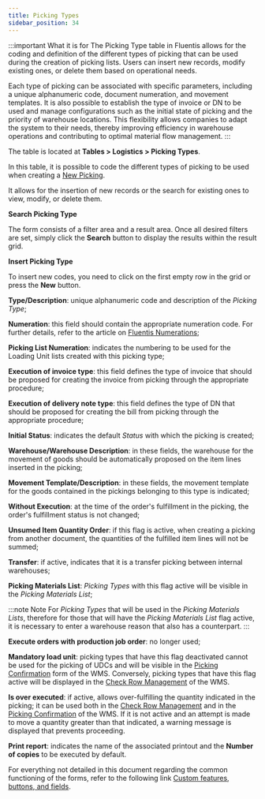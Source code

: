 ```yaml
---
title: Picking Types 
sidebar_position: 34
---
```


:::important What it is for 
The Picking Type table in Fluentis allows for the coding and definition of the different types of picking that can be used during the creation of picking lists. Users can insert new records, modify existing ones, or delete them based on operational needs.

Each type of picking can be associated with specific parameters, including a unique alphanumeric code, document numeration, and movement templates. It is also possible to establish the type of invoice or DN to be used and manage configurations such as the initial state of picking and the priority of warehouse locations. This flexibility allows companies to adapt the system to their needs, thereby improving efficiency in warehouse operations and contributing to optimal material flow management.
:::

The table is located at **Tables > Logistics > Picking Types**.

In this table, it is possible to code the different types of picking to be used when creating a [New Picking](/docs/logistics/picking/picking-management).

It allows for the insertion of new records or the search for existing ones to view, modify, or delete them.

**Search Picking Type**

The form consists of a filter area and a result area. Once all desired filters are set, simply click the **Search** button to display the results within the result grid.

**Insert Picking Type**

To insert new codes, you need to click on the first empty row in the grid or press the **New** button.

**Type/Description**: unique alphanumeric code and description of the *Picking Type*;   

**Numeration**: this field should contain the appropriate numeration code. For further details, refer to the article on [Fluentis Numerations](/docs/configurations/tables/fluentis-numerations);

**Picking List Numeration**: indicates the numbering to be used for the Loading Unit lists created with this picking type;   

**Execution of invoice type**: this field defines the type of invoice that should be proposed for creating the invoice from picking through the appropriate procedure;

**Execution of delivery note type**: this field defines the type of DN that should be proposed for creating the bill from picking through the appropriate procedure;

**Initial Status**: indicates the default *Status* with which the picking is created;

**Warehouse/Warehouse Description**: in these fields, the warehouse for the movement of goods should be automatically proposed on the item lines inserted in the picking;   

**Movement Template/Description**: in these fields, the movement template for the goods contained in the pickings belonging to this type is indicated;  

**Without Execution**: at the time of the order's fulfillment in the picking, the order's fulfillment status is not changed;

**Unsumed Item Quantity Order**: if this flag is active, when creating a picking from another document, the quantities of the fulfilled item lines will not be summed; 

**Transfer**: if active, indicates that it is a transfer picking between internal warehouses; 

**Picking Materials List**: *Picking Types* with this flag active will be visible in the *Picking Materials List*;

:::note Note
For *Picking Types* that will be used in the *Picking Materials Lists*, therefore for those that will have the *Picking Materials List* flag active, it is necessary to enter a warehouse reason that also has a counterpart.
:::

**Execute orders with production job order**: no longer used;

**Mandatory load unit**: picking types that have this flag deactivated cannot be used for the picking of UDCs and will be visible in the [Picking Confirmation](/docs/logistics/wms/sales/check-row-menagement#conferma-picking) form of the WMS. Conversely, picking types that have this flag active will be displayed in the [Check Row Management](/docs/logistics/wms/sales/check-row-menagement#gestione-spunta) of the WMS. 

**Is over executed**: if active, allows over-fulfilling the quantity indicated in the picking; it can be used both in the [Check Row Management](/docs/logistics/wms/sales/check-row-menagement) and in the [Picking Confirmation](/docs/logistics/wms/sales/check-row-menagement) of the WMS. If it is not active and an attempt is made to move a quantity greater than that indicated, a warning message is displayed that prevents proceeding.

**Print report**: indicates the name of the associated printout and the **Number of copies** to be executed by default. 

For everything not detailed in this document regarding the common functioning of the forms, refer to the following link [Custom features, buttons, and fields](/docs/guide/common).